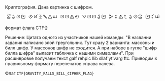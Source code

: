 Криптография. Дана картинка с шифром.

![cypher.png](cypher.png)

формат флага CTF{}

Решение: Цитата одного из участников нашей команды: "В названии задания написано злой треугольник. Тут сразу 2 варианта: массоны и билл шифр. У массонов шифр не сходится. А при наборе в гугле "шифр билла шифра" вылазит табличка с нашими символами". При расшивровке получаем текст 
galf rehpic llib sllaf ytivarg ftc. Приводим к правильному формату перепечатов справа налева.

Флаг `CTF{GRAVITY_FALLS_BILL_CIPHER_FLAG}`
